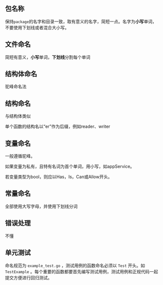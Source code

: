 ## 包名称

保持`package`的名字和目录一致，取有意义的名字，简短一点。名字为**小写**单词，不要使用下划线或者混合大小写。



## 文件命名

简短有意义，**小写**单词，**下划线**分割每个单词



## 结构体命名

驼峰命名法



## 结构命名

与结构体类似

单个函数的结构名以“er”作为后缀，例如reader、writer



## 变量命名

一般遵循驼峰。

如果变量为私有，且特有名词为首个单词，用小写，如appService。

若变量类型为bool，则应以Has，Is，Can或Allow开头。



## 常量命名

全部使用大写字母，并使用下划线分词



## 错误处理

不懂



## 单元测试

命名规范为 `example_test.go` ，测试用例的函数命名必须以 `Test` 开头。如 `TestExample` 。每个重要的函数都要首先编写测试用例，测试用例和正规代码一起提交方便进行回归测试。